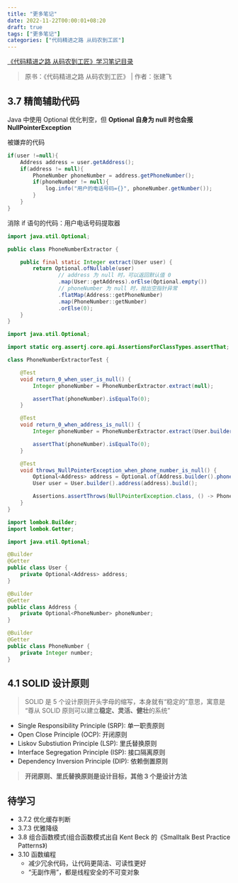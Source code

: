 ```yaml
---
title: "更多笔记"
date: 2022-11-22T00:00:01+08:20
draft: true
tags: ["更多笔记"]
categories: ["代码精进之路 从码农到工匠"]
---
```


[《代码精进之路 从码农到工匠》学习笔记目录](../dir)

> 原书：《代码精进之路 从码农到工匠》 | 作者：张建飞

## 3.7 精简辅助代码

Java 中使用 Optional 优化判空，但 **Optional 自身为 null 时也会报 NullPointerException**

被嫌弃的代码

```java
if(user !=null){
    Address address = user.getAddress();
    if(address != null){
        PhoneNumber phoneNumber = address.getPhoneNumber();
        if(phoneNumber != null){
            log.info("用户的电话号码={}", phoneNumber.getNumber());
        }
    }
}
```

消除 if 语句的代码：用户电话号码提取器

```java
import java.util.Optional;

public class PhoneNumberExtractor {

    public final static Integer extract(User user) {
        return Optional.ofNullable(user)
                // address 为 null 时，可以返回默认值 0
                .map(User::getAddress).orElse(Optional.empty())
                // phoneNumber 为 null 时，抛出空指针异常
                .flatMap(Address::getPhoneNumber)
                .map(PhoneNumber::getNumber)
                .orElse(0);
    }
}
```

```java
import java.util.Optional;

import static org.assertj.core.api.AssertionsForClassTypes.assertThat;

class PhoneNumberExtractorTest {

    @Test
    void return_0_when_user_is_null() {
        Integer phoneNumber = PhoneNumberExtractor.extract(null);

        assertThat(phoneNumber).isEqualTo(0);
    }

    @Test
    void return_0_when_address_is_null() {
        Integer phoneNumber = PhoneNumberExtractor.extract(User.builder().address(null).build());

        assertThat(phoneNumber).isEqualTo(0);
    }

    @Test
    void throws_NullPointerException_when_phone_number_is_null() {
        Optional<Address> address = Optional.of(Address.builder().phoneNumber(null).build());
        User user = User.builder().address(address).build();

        Assertions.assertThrows(NullPointerException.class, () -> PhoneNumberExtractor.extract(user));
    }
}
```

```java
import lombok.Builder;
import lombok.Getter;

import java.util.Optional;

@Builder
@Getter
public class User {
    private Optional<Address> address;
}

@Builder
@Getter
public class Address {
    private Optional<PhoneNumber> phoneNumber;
}

@Builder
@Getter
public class PhoneNumber {
    private Integer number;
}
```

## 4.1 SOLID 设计原则

> SOLID 是 5 个设计原则开头字母的缩写，本身就有“稳定的”意思，寓意是 “尊从 SOLID 原则可以建立**稳定、灵活、健壮**的系统”

- Single Responsibility Principle (SRP): 单一职责原则
- Open Close Principle (OCP): 开闭原则
- Liskov Substiution Principle (LSP): 里氏替换原则
- Interface Segregation Principle (ISP): 接口隔离原则
- Dependency Inversion Principle (DIP): 依赖倒置原则

> **开闭原则、里氏替换原则是设计目标，其他 3 个是设计方法**

## 待学习

- 3.7.2 优化缓存判断
- 3.7.3 优雅降级
- 3.8 组合函数模式(组合函数模式出自 Kent Beck 的《Smalltalk Best Practice Patterns》)
- 3.10 函数编程
  - 减少冗余代码，让代码更简洁、可读性更好
  - “无副作用”，都是线程安全的不可变对象